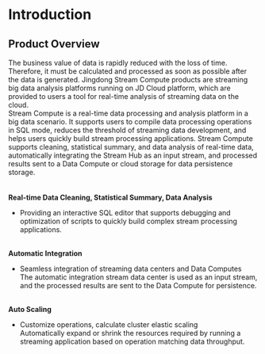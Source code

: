 # Introduction<br>
## Product Overview<br>
The business value of data is rapidly reduced with the loss of time. Therefore, it must be calculated and processed as soon as possible after the data is generated. Jingdong Stream Compute products are streaming big data analysis platforms running on JD Cloud platform, which are provided to users a tool for real-time analysis of streaming data on the cloud. <br>
Stream Compute is a real-time data processing and analysis platform in a big data scenario. It supports users to compile data processing operations in SQL mode, reduces the threshold of streaming data development, and helps users quickly build stream processing applications. Stream Compute supports cleaning, statistical summary, and data analysis of real-time data, automatically integrating the Stream Hub as an input stream, and processed results sent to a Data Compute or cloud storage for data persistence storage. <br><br>
<br>
**Real-time Data Cleaning, Statistical Summary, Data Analysis**<br>
- Providing an interactive SQL editor that supports debugging and optimization of scripts to quickly build complex stream processing applications. <br><br>

**Automatic Integration**<br>
- Seamless integration of streaming data centers and Data Computes<br>
The automatic integration stream data center is used as an input stream, and the processed results are sent to the Data Compute for persistence. <br><br>

**Auto Scaling**<br>
- Customize operations, calculate cluster elastic scaling<br>
Automatically expand or shrink the resources required by running a streaming application based on operation matching data throughput.
